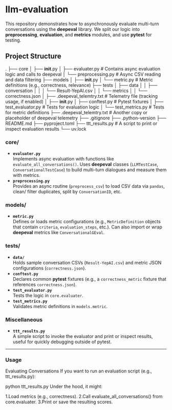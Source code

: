 # llm-evaluation

This repository demonstrates how to asynchronously evaluate multi-turn conversations using the **deepeval** library. We split our logic into **preprocessing**, **evaluation**, and **metrics** modules, and use **pytest** for testing.

## Project Structure

.
├── core
│   ├── __init__.py
│   ├── evaluater.py       # Contains async evaluation logic and calls to deepeval
│   └── preprocessing.py    # Async CSV reading and data filtering
├── models
│   ├── __init__.py
│   └── metric.py           # Metric definitions (e.g., correctness, relevance) 
├── tests
│   ├── data
│   │   ├── conversation
│   │   │   └── Result-YepAI.csv
│   │   └── metrics
│   │       └── correctness.json
│   ├── .deepeval_telemtry.txt  # Telemetry file (tracking usage, if enabled)
│   ├── __init__.py
│   ├── conftest.py         # Pytest fixtures
│   ├── test_evaluator.py   # Tests for evaluation logic
│   └── test_metrics.py     # Tests for metric definitions
├── .deepeval_telemtry.txt  # Another copy or placeholder of deepeval telemetry
├── .gitignore
├── .python-version
├── README.md
├── pyproject.toml
├── ttt_results.py          # A script to print or inspect evaluation results
└── uv.lock


### core/
- **`evaluater.py`**  
  Implements async evaluation with functions like `evaluate_all_conversations()`. Uses **deepeval** classes (`LLMTestCase`, `ConversationalTestCase`) to build multi-turn dialogues and measure them with metrics.
- **`preprocessing.py`**  
  Provides an async routine (`preprocess_csv`) to load CSV data via `pandas`, clean/ filter duplicates, split by `ConversationID`, etc.

### models/
- **`metric.py`**  
  Defines or loads metric configurations (e.g., `MetricDefinition` objects that contain `criteria`, `evaluation_steps`, etc.). Can also import or wrap **deepeval** metrics like `ConversationalGEval`.

### tests/
- **`data/`**  
  Holds sample conversation CSVs (`Result-YepAI.csv`) and metric JSON configurations (`correctness.json`).
- **`conftest.py`**  
  Declares common **pytest** fixtures (e.g., a `correctness_metric` fixture that references `correctness.json`).
- **`test_evaluator.py`**  
  Tests the logic in `core.evaluater`.
- **`test_metrics.py`**  
  Validates metric definitions in `models.metric`.

### Miscellaneous
- **`ttt_results.py`**  
  A simple script to invoke the evaluator and print or inspect results, useful for quickly debugging outside of pytest.

---
### Usage
Evaluating Conversations
If you want to run an evaluation script (e.g., ttt_results.py):

python ttt_results.py
Under the hood, it might:

1.Load metrics (e.g., correctness).
2.Call evaluate_all_conversations() from core.evaluater.
3.Print or save the resulting scores.
